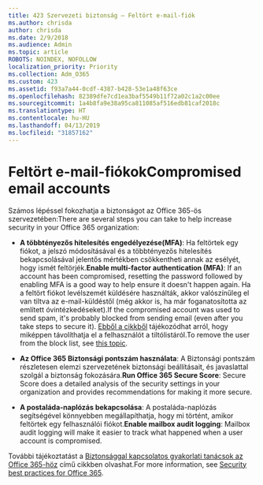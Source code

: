 ```yaml
---
title: 423 Szervezeti biztonság – Feltört e-mail-fiók
ms.author: chrisda
author: chrisda
ms.date: 2/9/2018
ms.audience: Admin
ms.topic: article
ROBOTS: NOINDEX, NOFOLLOW
localization_priority: Priority
ms.collection: Adm_O365
ms.custom: 423
ms.assetid: f93a7a44-0cdf-4387-b428-53e1a48f63ce
ms.openlocfilehash: 82389dfe7cd1ea3baf5549b11f72a02c1a2c00ee
ms.sourcegitcommit: 1a4b8fa9e38a95ca811085af516edb81caf2018c
ms.translationtype: HT
ms.contentlocale: hu-HU
ms.lasthandoff: 04/13/2019
ms.locfileid: "31857162"
---
```

# <a name="compromised-email-accounts"></a><span data-ttu-id="e84ce-102">Feltört e-mail-fiókok</span><span class="sxs-lookup"><span data-stu-id="e84ce-102">Compromised email accounts</span></span>

<span data-ttu-id="e84ce-103">Számos lépéssel fokozhatja a biztonságot az Office 365-ös szervezetében:</span><span class="sxs-lookup"><span data-stu-id="e84ce-103">There are several steps you can take to help increase security in your Office 365 organization:</span></span>

- <span data-ttu-id="e84ce-104">**A többtényezős hitelesítés engedélyezése(MFA)**: Ha feltörtek egy fiókot, a jelszó módosításával és a többtényezős hitelesítés bekapcsolásával jelentős mértékben csökkentheti annak az esélyét, hogy ismét feltörjék.</span><span class="sxs-lookup"><span data-stu-id="e84ce-104">**Enable multi-factor authentication (MFA)**: If an account has been compromised, resetting the password followed by enabling MFA is a good way to help ensure it doesn't happen again.</span></span> <span data-ttu-id="e84ce-105">Ha a feltört fiókot levélszemét küldésére használták, akkor valószínűleg el van tiltva az e-mail-küldéstől (még akkor is, ha már foganatosította az említett óvintézkedéseket).</span><span class="sxs-lookup"><span data-stu-id="e84ce-105">If the compromised account was used to send spam, it's probably blocked from sending email (even after you take steps to secure it).</span></span> <span data-ttu-id="e84ce-106">[Ebből a cikkből](https://technet.microsoft.com/library/ms.exch.eac.actioncenter.aspx) tájékozódhat arról, hogy miképpen távolíthatja el a felhasználót a tiltólistáról.</span><span class="sxs-lookup"><span data-stu-id="e84ce-106">To remove the user from the block list, see [this topic](https://technet.microsoft.com/library/ms.exch.eac.actioncenter.aspx).</span></span>

- <span data-ttu-id="e84ce-107">**Az Office 365 Biztonsági pontszám használata**: A Biztonsági pontszám részletesen elemzi szervezetének biztonsági beállításait, és javaslattal szolgál a biztonság fokozására.</span><span class="sxs-lookup"><span data-stu-id="e84ce-107">**Run Office 365 Secure Score**: Secure Score does a detailed analysis of the security settings in your organization and provides recommendations for making it more secure.</span></span>

- <span data-ttu-id="e84ce-108">**A postaláda-naplózás bekapcsolása**: A postaláda-naplózás segítségével könnyebben megállapíthatja, hogy mi történt, amikor feltörtek egy felhasználói fiókot.</span><span class="sxs-lookup"><span data-stu-id="e84ce-108">**Enable mailbox audit logging**: Mailbox audit logging will make it easier to track what happened when a user account is compromised.</span></span>

<span data-ttu-id="e84ce-109">További tájékoztatást a [Biztonsággal kapcsolatos gyakorlati tanácsok az Office 365-höz](https://support.office.com/article/9295e396-e53d-49b9-ae9b-0b5828cdedc3.aspx) című cikkben olvashat.</span><span class="sxs-lookup"><span data-stu-id="e84ce-109">For more information, see [Security best practices for Office 365](https://support.office.com/article/9295e396-e53d-49b9-ae9b-0b5828cdedc3.aspx).</span></span>
